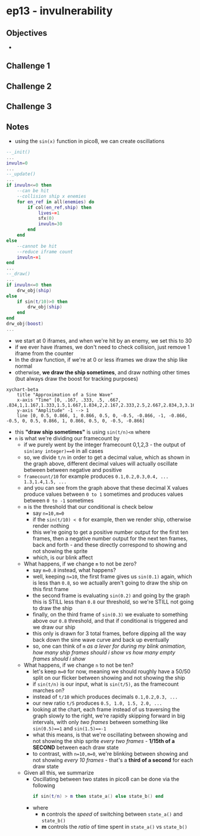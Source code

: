 # ep13 - invulnerability

## Objectives
- 

## Challenge 1

## Challenge 2

## Challenge 3

## Notes
- using the `sin(x)` function in pico8, we can create oscillations
```lua
--_init()
...
invuln=0
...
--_update()
...
if invuln<=0 then
    --can be hit
    --collision ship x enemies
    for en_ref in all(enemies) do
        if col(en_ref,ship) then
            lives-=1
            sfx(0)
            invuln=30
        end
    end
else
    --cannot be hit
    --reduce iframe count
    invuln-=1
end
...
--_draw()
...
if invuln<=0 then
    drw_obj(ship)
else
    if sin(t/10)>0 then
        drw_obj(ship)
    end
end
drw_obj(boost)
...
```
- we start at 0 iframes, and when we're hit by an enemy, we set this to 30
- if we ever have iframes, we don't need to check collision, just remove 1 iframe from the counter
- In the draw function, if we're at 0 or less iframes we draw the ship like normal
- otherwise, **we draw the ship sometimes**, and draw nothing other times (but always draw the boost for tracking purposes)
```mermaid
xychart-beta
    title "Approximation of a Sine Wave"
    x-axis "Time" [0, .167, .333, .5, .667, .834,1,1.167,1.333,1.5,1.667,1.834,2,2.167,2.333,2.5,2.667,2.834,3,3.167]
    y-axis "Amplitude" -1 --> 1
    line [0, 0.5, 0.866, 1, 0.866, 0.5, 0, -0.5, -0.866, -1, -0.866, -0.5, 0, 0.5, 0.866, 1, 0.866, 0.5, 0, -0.5, -0.866]
```
- this **"draw ship sometimes"** is using `sin(t/n)<m` where
- `n` is what we're dividing our framecount by
    - if we purely went by the integer framecount 0,1,2,3 - the output of `sin(any integer)==0` in all cases
    - so, we divide `t/n` in order to get a decimal value, which as shown in the graph above, different decimal values will actually oscillate between between negative and positive
    - `framecount/10` for example produces `0.1,0.2,0.3,0.4, ... 1.3,1.4,1.5, ...`
    - and you can see from the graph above that these decimal X values produce values between `0 to 1` sometimes and produces values between `0 to -1` sometimes
  - `m` is the threshold that our conditional is check below
    - say `n=10,m=0`
    - if the `sin(t/10) < 0` for example, then we render ship, otherwise render nothing
    - this we're going to get a positive number output for the first ten frames, then a negative number output for the next ten frames, back and forth - and these directly correspond to showing and not showing the sprite
    - which, is our blink affect
  - What happens, if we change `m` to not be zero?
    - say `m=0.8` instead, what happens?
    - well, keeping `n=10`, the first frame gives us `sin(0.1)` again, which is less than `0.8`, so we actually aren't going to draw the ship on this first frame
    - the second frame is evaluating `sin(0.2)` and going by the graph this is STILL less than `0.8` our threshold, so we're STILL not going to draw the ship
    - finally, on the third frame of `sin(0.3)` we evaluate to something above our `0.8` threshold, and that if conditional is triggered and we draw our ship
    - this only is drawn for 3 total frames, before dipping all the way back down the sine wave curve and back up eventually
    - so, one can think of `m` *as a lever for during my blink animation, how many ship frames should i show vs how many empty frames should i show*
  - What happens, if we change `n` to not be ten?
    - let's keep `m=0` for now, meaning we should roughly have a 50/50 split on our flicker between showing and not showing the ship
    - if `sin(t/n)` is our input, what is `sin(t/5)`, as the framecount marches on?
    - instead of `t/10` which produces decimals `0.1,0.2,0.3, ...`
    - our new ratio `t/5` produces `0.5, 1.0, 1.5, 2.0, ...`
    - looking at the chart, each frame instead of us traversing the graph slowly to the right, we're rapidly skipping forward in big intervals, with only *two frames* between something like `sin(0.5)==1` and `sin(1.5)==-1`
    - what this means, is that we're oscillating between showing and not showing the ship sprite *every two frames* - **1/15th of a SECOND** between each draw state
    - to contrast, with `n=10,m=0`, we're blinking between showing and not showing *every 10 frames* - that's a **third of a second** for each draw state
  - Given all this, we summarize
    - Oscillating between two states in pico8 can be done via the following
        ```lua
        if sin(t/n) > m then state_a() else state_b() end
        ```
    - where 
      - **n** controls the *speed* of switching between `state_a()` and `state_b()`
      - **m** controls the *ratio* of time spent in `state_a()` vs `state_b()`